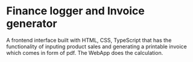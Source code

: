 
# Finance logger and Invoice generator

A frontend interface built with HTML, CSS, TypeScript that has the functionality of inputing product sales and generating a printable invoice which comes in form of pdf. 
The WebApp does the calculation.


